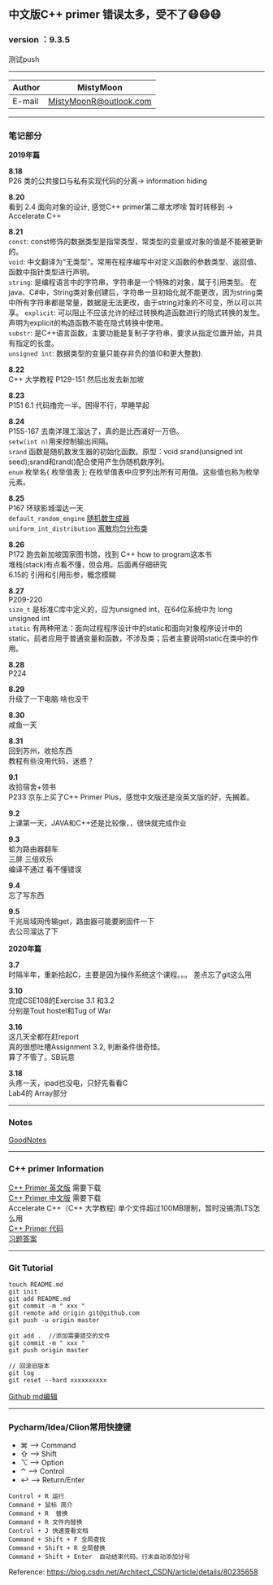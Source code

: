## 中文版C++ primer 错误太多，受不了:mask::mask::mask:  

### version ：9.3.5

测试push

-----------------------
|Author|MistyMoon|
|---|---
|E-mail|MistyMoonR@outlook.com

-----------------------
### 笔记部分   
 

**2019年篇**   


**8.18**   
P26 类的公共接口与私有实现代码的分离-> information hiding  

**8.20**   
看到 2.4 面向对象的设计, 感觉C++ primer第二章太啰嗦 暂时转移到 -> Accelerate C++   

**8.21**  
`const`: const修饰的数据类型是指常类型，常类型的变量或对象的值是不能被更新的。  
`void`: 中文翻译为“无类型”。常用在程序编写中对定义函数的参数类型、返回值、函数中指针类型进行声明。  
`string`: 是编程语言中的字符串，字符串是一个特殊的对象，属于引用类型。 在java、C#中，String类对象创建后，字符串一旦初始化就不能更改，因为string类中所有字符串都是常量，数据是无法更改，由于string对象的不可变，所以可以共享。
`explicit`: 可以阻止不应该允许的经过转换构造函数进行的隐式转换的发生。声明为explicit的构造函数不能在隐式转换中使用。  
`substr`: 是C++语言函数，主要功能是复制子字符串，要求从指定位置开始，并具有指定的长度。  
`unsigned int`: 数据类型的变量只能存非负的值(0和更大整数).

**8.22**  
C++ 大学教程 P129-151 然后出发去新加坡  

**8.23**  
P151 6.1 代码撸完一半。困得不行，早睡早起

**8.24**  
P155-167 去南洋理工溜达了，真的是比西浦好一万倍。  
`setw(int n)`用来控制输出间隔。  
`srand` 函数是随机数发生器的初始化函数。原型：void srand(unsigned int seed);srand和rand()配合使用产生伪随机数序列。  
`enum` 枚举名{ 枚举值表 }; 在枚举值表中应罗列出所有可用值。这些值也称为枚举元素。  

**8.25**  
P167  环球影城溜达一天  
`default_random_engine` [随机数生成器](http://c.biancheng.net/view/638.html)  
`uniform_int_distribution` [离散均匀分布类](http://c.biancheng.net/view/639.html)   
  
**8.26**  
P172 跑去新加坡国家图书馆，找到 C++ how to program这本书  
堆栈(stack)有点看不懂，但会用。后面再仔细研究  
6.15的 引用和引用形参，概念模糊   

**8.27**  
P209-220  
`size_t` 是标准C库中定义的，应为unsigned int，在64位系统中为 long unsigned int  
`static` 有两种用法：面向过程程序设计中的static和面向对象程序设计中的static。前者应用于普通变量和函数，不涉及类；后者主要说明static在类中的作用。 

**8.28**  
P224

**8.29**  
升级了一下电脑 啥也没干

**8.30**  
咸鱼一天  

**8.31**  
回到苏州，收拾东西  
教程有些没用代码，迷惑？  

**9.1**  
收拾宿舍+领书  
P233 
京东上买了C++ Primer Plus，感觉中文版还是没英文版的好，先搁着。

**9.2**  
上课第一天，JAVA和C++还是比较像，，很快就完成作业  

**9.3**  
蛤为路由器翻车  
三屏 三倍欢乐  
编译不通过 看不懂错误  

**9.4**  
忘了写东西

**9.5**  
千兆局域网传输get，路由器可能要刷固件一下  
去公司溜达了下


**2020年篇**   

**3.7**  
时隔半年，重新拾起C，主要是因为操作系统这个课程。。。
差点忘了git这么用

**3.10**  
完成CSE108的Exercise 3.1 和3.2      
分别是Tout hostel和Tug of War


**3.16**  
这几天全都在赶report    
真的很想吐槽Assignment 3.2, 判断条件很奇怪。    
算了不管了。SB玩意  

**3.18**  
头疼一天，ipad也没电，只好先看看C  
Lab4的 Array部分 


-----------------------

### Notes
[GoodNotes](GoodNotes/README.md)

-----------------------

### C++ primer Information

[C++ Primer 英文版](C%2B%2B%20Primer.pdf) 需要下载   
[C++ Primer 中文版](C%2B%2B入门到精通%20.pdf) 需要下载  
Accelerate C++（C++ 大学教程) 单个文件超过100MB限制，暂时没搞清LTS怎么用  
[C++ Primer 代码](https://github.com/Mooophy/Cpp-Primer)  
[习题答案](https://wenku.baidu.com/view/e347512f2af90242a895e549.html)  

-----------------------

### Git Tutorial
```
touch README.md  
git init  
git add README.md  
git commit -m " xxx "  
git remote add origin git@github.com
git push -u origin master  
 
git add .  //添加需要提交的文件  
git commit -m " xxx "  
git push origin master  

// 回滚旧版本
git log  
git reset --hard xxxxxxxxxx  

```
[Github md编辑](https://github.com/guodongxiaren/README)

-----------------------

### Pycharm/Idea/Clion常用快捷键

* ⌘ ——> Command  
* ⇧ ——> Shift  
* ⌥ ——> Option  
* ⌃ ——> Control  
* ↩ ——> Return/Enter  

```
Control + R 运行
Command + 鼠标 简介
Command + R  替换  
Command + R 文件内替换
Control + J 快速查看文档
Command + Shift + F 全局查找  
Command + Shift + R 全局替换  
Command + Shift + Enter  自动结束代码，行末自动添加分号
```
Reference:   https://blog.csdn.net/Architect_CSDN/article/details/80235658
